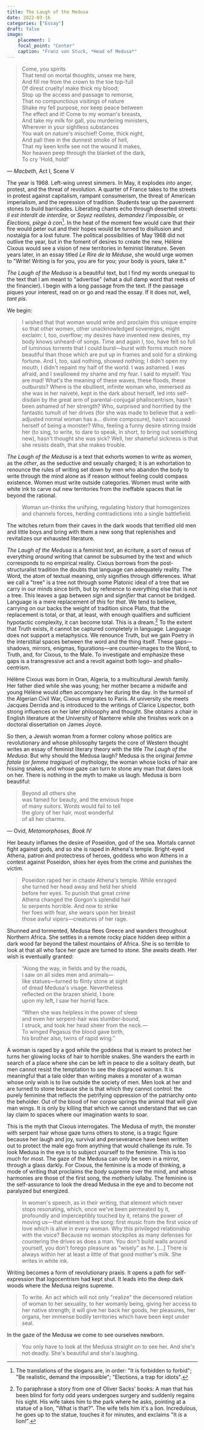 ```yaml
---
title: The Laugh of the Medusa
date: 2022-03-16
categories: ["Essay"]
draft: false
image:
	placement: 1
	focal_point: "Center"
	caption: "Franz von Stuck, *Head of Medusa*"
---
```

>Come, you spirits  
That tend on mortal thoughts, unsex me here,  
And fill me from the crown to the toe top-full  
Of direst cruelty! make thick my blood;  
Stop up the access and passage to remorse,  
That no compunctious visitings of nature  
Shake my fell purpose, nor keep peace between  
The effect and it! Come to my woman's breasts,  
And take my milk for gall, you murdering ministers,  
Wherever in your sightless substances  
You wait on nature's mischief! Come, thick night,  
And pall thee in the dunnest smoke of hell,  
That my keen knife see not the wound it makes,  
Nor heaven peep through the blanket of the dark,  
To cry 'Hold, hold!'

— *Macbeth*, Act I, Scene V

The year is 1968. Left-wing unrest simmers. In May, it explodes into anger,
protest, and the threat of revolution. A quarter of France takes to the streets
in protest against capitalism, rampant consumerism, the threat of American
imperialism, and the repression of tradition. Students tear up the pavement
stones to build barricades. Liberating chants echo through deserted streets:
*Il est interdit de interdire,* or *Soyez realistes, demandez l'impossible,* or
*Élections, piège à con*[^1]. In the heat of the moment few would care that
their fire would peter out and their hopes would be turned to disillusion and
nostalgia for a lost future. The political possibilities of May 1968 did not
outlive the year, but in the foment of desires to create the new, Hélène Cixous
would see a vision of new territories in feminist literature. Seven years
later, in an essay titled *Le Rire de la Méduse*, she would urge women to
"Write! Writing is for you, you are for you; your body is yours, take it." 

*The Laugh of the Medusa* is a beautiful text, but I find my words unequal to
the text that I am meant to "advertise" (what a dull damp word that reeks of
the financier). I begin with a long passage from the text. If the passage
piques your interest, read on or go and read the essay. If it does not, well,
*tant pis*.

We begin:

>I wished that that woman would write and proclaim this unique empire so that
>other women, other unacknowledged sovereigns, might exclaim: I, too, overflow;
>my desires have invented new desires, my body knows unheard-of songs. Time and
>again I, too, have felt so full of luminous torrents that I could burst—burst
>with forms much more beautiful than those which are put up in frames and sold
>for a stinking fortune. And I, too, said nothing, showed nothing; I didn't
>open my mouth, I didn't repaint my half of the world. I was ashamed. I was
>afraid, and I swallowed my shame and my fear. I said to myself: You are mad!
>What's the meaning of these waves, these floods, these outbursts? Where is the
>ebullient, infinite woman who, immersed as she was in her naiveté, kept in the
>dark about herself, led into self-disdain by the great arm of
>parental-conjugal phallocentrism, hasn't been ashamed of her strength? Who,
>surprised and horrified by the fantastic tumult of her drives (for she was
>made to believe that a well-adjusted normal woman has a... divine composure),
>hasn't accused herself of being a monster? Who, feeling a funny desire
>stirring inside her (to sing, to write, to dare to speak, in short, to bring
>out something new), hasn't thought she was sick? Well, her shameful sickness
>is that she resists death, that she makes trouble.

*The Laugh of the Medusa* is a text that exhorts women to write as *women*, as
the *other*, as the seductive and sexually charged; it is an exhortation to
renounce the rules of writing set down by men who abandon the body to write
through the mind alone as if reason without feeling could compass existence.
Women must write outside categories. Women must write with white ink to carve
out new territories from the ineffable spaces that lie beyond the rational.

>Woman un-thinks the unifying, regulating history that homogenizes and channels
>forces, herding contradictions into a single battlefield.

The witches return from their caves in the dark woods that terrified old men
and little boys and bring with them a new song that replenishes and revitalizes
our exhausted literature.

*The Laugh of the Medusa* is a feminist *text*, an écriture, a sort of nexus of
everything *around* writing that cannot be subsumed by the text and which
corresponds to no empirical reality. Cixous borrows from the post-structuralist
tradition the doubts that language can adequately reality. The Word, the atom
of textual meaning, only signifies through differences. What we call a "tree"
is a tree not through some Platonic ideal of a tree that we carry in our minds
since birth, but by reference to everything else that is *not* a tree. This
leaves a gap between *sign* and *signifier* that cannot be bridged. Language is
a mere replacement of *this* for *that*. We tend to believe, carrying on our
backs the weight of tradition since Plato, that the replacement is total, or
that, at least, with enough qualifiers and sufficient hypotactic complexity, it
can become total. This is a dream.[^2] To the extent that Truth exists, it
cannot be captured completely in language. Language does not support a
metaphysics. We renounce Truth, but we gain Poetry in the interstitial spaces
between the word and the thing itself. These gaps—shadows, mirrors, enigmas,
figurations—are counter-images to the Word, to Truth, and, for Cixous, to the
Male. To investigate and emphasize these gaps is a transgressive act and a
revolt against both logo– and phallo–centrism. 

Hélène Cixous was born in Oran, Algeria, to a multicultural Jewish family. Her
father died while she was young; her mother became a midwife and young Hélène
would often accompany her during the day. In the turmoil of the Algerian Civil
War, Cixous emigrates to Paris. At university she meets Jacques Derrida and
is introduced to the writings of Clarice Lispector, both strong influences
on her later philosophy and thought. She obtains a chair in English literature
at the University of Nanterre while she finishes work on a doctoral
dissertation on James Joyce.

So then, a Jewish woman from a former colony whose politics are revolutionary
and whose philosophy targets the core of Western thought writes an essay of
feminist literary theory with the title *The Laugh of the Medusa*. But why
should the Medusa laugh? Medusa is the original *femme fatale* (or *femme
tragique*) of mythology, the woman whose locks of hair are hissing snakes, and
whose gaze can turn to stone any man that dares look on her. There is nothing
in the myth to make us laugh. Medusa is born beautiful:

>Beyond all others she  
was famed for beauty, and the envious hope  
of many suitors. Words would fail to tell  
the glory of her hair, most wonderful  
of all her charms.

— Ovid, *Metamorphoses, Book IV*

Her beauty inflames the desire of Poseidon, god of the sea. Mortals cannot
fight against gods, and so she is raped in Athena's temple. Bright-eyed Athena,
patron and protectress of heroes, goddess who won Athens in a contest against
Poseidon, shies her eyes from the crime and punishes the victim.

>Poseidon raped her
>in chaste Athena's temple. While enraged  
>she turned her head away and held her shield  
>before her eyes. To punish that great crime  
>Athena changed the Gorgon's splendid hair  
>to serpents horrible. And now to strike  
>her foes with fear, she wears upon her breast  
>those awful vipers—creatures of her rage.

Shunned and tormented, Medusa flees Greece and wanders throughout Northern
Africa. She settles in a remote rocky place hidden deep within a dark wood far
beyond the tallest mountains of Africa. She is so terrible to look at that all
who face her gaze are turned to stone. She awaits death. Her wish is eventually
granted:

>“Along the way, in fields and by the roads,  
>I saw on all sides men and animals—  
>like statues—turned to flinty stone at sight  
>of dread Medusa's visage. Nevertheless  
>reflected on the brazen shield, I bore  
>upon my left, I saw her horrid face.  
>
>“When she was helpless in the power of sleep  
>and even her serpent-hair was slumber-bound,  
>I struck, and took her head sheer from the neck.—  
>To winged Pegasus the blood gave birth,  
>his brother also, twins of rapid wing.”

A woman is raped by a god while the goddess that is meant to protect her turns
her glowing locks of hair to horrible snakes. She wanders the earth in search
of a place where she can be left in peace to die a solitary death, but men
cannot resist the temptation to see the disgraced woman. It is meaningful that
a tale older than writing makes a monster of a woman whose only wish is to live
outside the society of men. Men look at her and are turned to stone because she
is that which they cannot control: the purely feminine that reflects the
petrifying oppression of the patriarchy onto the beholder. Out of the blood of
her corpse springs the animal that will give man wings. It is only by killing
that which we cannot understand that we can lay claim to spaces where our
imagination wants to soar.  

This is the myth that Cixous interrogates. The Medusa of myth, the monster with
serpent hair whose gaze turns others to stone, is a tragic figure because her
laugh and joy, survival and perseverance have been written out to protect the
male ego from anything that would challenge its rule. To look Medusa in the eye
is to subject yourself to the feminine. This is too much for most. The gaze of
the Medusa can only be seen in a mirror, through a glass darkly. For Cixous,
the feminine is a mode of thinking, a mode of writing that proclaims the *body*
supreme over the mind, and whose harmonies are those of the first song, the
motherly lullaby. The feminine is the self-assurance to look the dread Medusa
in the eye and to become not paralyzed but energized.

>In women's speech, as in their writing, that element which never stops
>resonating, which, once we've been permeated by it, profoundly and
>imperceptibly touched by it, retains the power of moving us—that element is
>the song: first music from the first voice of love which is alive in every
>woman. Why this privileged relationship with the voice? Because no woman
>stockpiles as many defenses for countering the drives as does a man. You don't
>build walls around yourself, you don't forego pleasure as "wisely" as he.
>[...] There is always within her at least a little of that good mother's milk.
>She writes in white ink.

Writing becomes a form of revolutionary praxis. It opens a path for
self-expression that logocentrism had kept shut. It leads into the deep dark
woods where the Medusa reigns supreme.

>To write. An act which will not only "realize" the decensored relation of
>woman to her sexuality, to her womanly being, giving her access to her native
>strength; it will give her back her goods, her pleasures, her organs, her
>immense bodily territories which have been kept under seal.

In the gaze of the Medusa we come to see ourselves newborn.

>You only have to look at the Medusa straight on to see her. And she's not
>deadly. She's beautiful and she's laughing.

[^1]: The translations of the slogans are, in order: "It is forbidden to
forbid"; "Be realistic, demand the impossible"; "Elections, a trap for idiots".
[^2]: To paraphrase a story from one of Oliver Sacks' books: A man that has
been blind for forty odd years undergoes surgery and suddenly regains his
sight. His wife takes him to the park where he asks, pointing at a statue of a
lion, "What is that?". The wife tells him it's a lion. Incredulous, he goes up
to the statue, touches it for minutes, and exclaims "It *is* a lion!".
